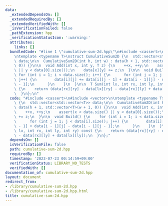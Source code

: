 ```yaml
---
data:
  _extendedDependsOn: []
  _extendedRequiredBy: []
  _extendedVerifiedWith: []
  _isVerificationFailed: false
  _pathExtension: hpp
  _verificationStatusIcon: ':warning:'
  attributes:
    links: []
  bundledCode: "#line 1 \"cumulative-sum-2d.hpp\"\n#include <cassert>\n#include <vector>\n\
    \ntemplate <typename T>\nstruct CumulativeSum2D {\n  std::vector<std::vector<T>>\
    \ data;\n\n  CumulativeSum2D(int h, int w) : data(h + 1, std::vector<T>(w + 1,\
    \ 0)) {}\n\n  void Add(int x, int y, T z) {\n    ++x, ++y;\n    assert(x < data.size()\
    \ || y < data[0].size());\n    data[x][y] += z;\n  }\n\n  void Build() {\n   \
    \ for (int i = 1; i < data.size(); i++) {\n      for (int j = 1; j < data[i].size();\
    \ j++) {\n        data[i][j] += data[i][j - 1] + data[i - 1][j] - data[i - 1][j\
    \ - 1];\n      }\n    }\n  }\n\n  T Sum(int lx, int rx, int ly, int ry) const\
    \ {\n    return (data[rx][ry] - data[lx][ry] - data[rx][ly] + data[lx][ly]);\n\
    \  }\n};\n"
  code: "#include <cassert>\n#include <vector>\n\ntemplate <typename T>\nstruct CumulativeSum2D\
    \ {\n  std::vector<std::vector<T>> data;\n\n  CumulativeSum2D(int h, int w) :\
    \ data(h + 1, std::vector<T>(w + 1, 0)) {}\n\n  void Add(int x, int y, T z) {\n\
    \    ++x, ++y;\n    assert(x < data.size() || y < data[0].size());\n    data[x][y]\
    \ += z;\n  }\n\n  void Build() {\n    for (int i = 1; i < data.size(); i++) {\n\
    \      for (int j = 1; j < data[i].size(); j++) {\n        data[i][j] += data[i][j\
    \ - 1] + data[i - 1][j] - data[i - 1][j - 1];\n      }\n    }\n  }\n\n  T Sum(int\
    \ lx, int rx, int ly, int ry) const {\n    return (data[rx][ry] - data[lx][ry]\
    \ - data[rx][ly] + data[lx][ly]);\n  }\n};"
  dependsOn: []
  isVerificationFile: false
  path: cumulative-sum-2d.hpp
  requiredBy: []
  timestamp: '2023-07-23 00:14:59+09:00'
  verificationStatus: LIBRARY_NO_TESTS
  verifiedWith: []
documentation_of: cumulative-sum-2d.hpp
layout: document
redirect_from:
- /library/cumulative-sum-2d.hpp
- /library/cumulative-sum-2d.hpp.html
title: cumulative-sum-2d.hpp
---
```

